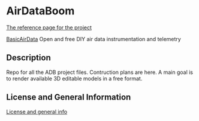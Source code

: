 # AirDataBoom

[The reference page for the project](http://www.basicairdata.eu/projects/air-data-boom/)

[BasicAirData](http://www.basicairdata.eu) Open and free DIY air data instrumentation and telemetry

## Description

Repo for all the ADB project files. Contruction plans are here. A main goal is to render available 3D editable models in a free format.

## License and General Information
[License and general info](https://github.com/BasicAirData/Document-Templates/blob/master/general-info.md)
